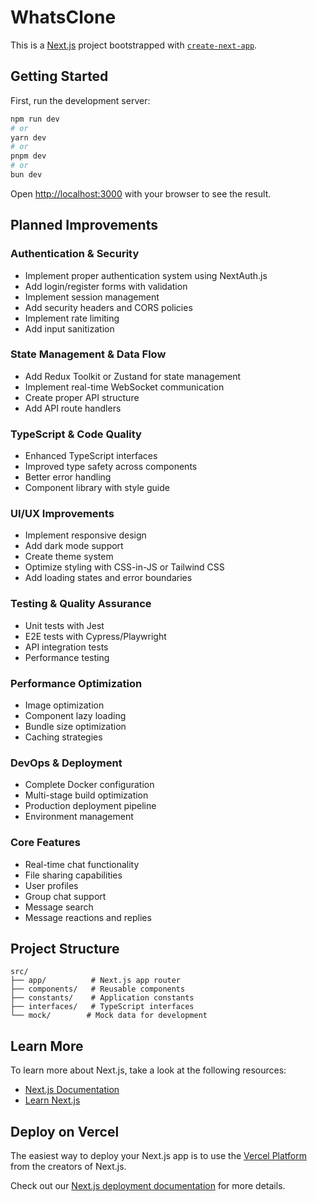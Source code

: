 
# WhatsClone

This is a [Next.js](https://nextjs.org) project bootstrapped with [`create-next-app`](https://nextjs.org/docs/app/api-reference/cli/create-next-app).

## Getting Started

First, run the development server:

```bash
npm run dev
# or
yarn dev
# or
pnpm dev
# or
bun dev
```

Open [http://localhost:3000](http://localhost:3000) with your browser to see the result.

## Planned Improvements

### Authentication & Security
- Implement proper authentication system using NextAuth.js
- Add login/register forms with validation
- Implement session management
- Add security headers and CORS policies
- Implement rate limiting
- Add input sanitization

### State Management & Data Flow
- Add Redux Toolkit or Zustand for state management
- Implement real-time WebSocket communication
- Create proper API structure
- Add API route handlers

### TypeScript & Code Quality
- Enhanced TypeScript interfaces
- Improved type safety across components
- Better error handling
- Component library with style guide

### UI/UX Improvements
- Implement responsive design
- Add dark mode support
- Create theme system
- Optimize styling with CSS-in-JS or Tailwind CSS
- Add loading states and error boundaries

### Testing & Quality Assurance
- Unit tests with Jest
- E2E tests with Cypress/Playwright
- API integration tests
- Performance testing

### Performance Optimization
- Image optimization
- Component lazy loading
- Bundle size optimization
- Caching strategies

### DevOps & Deployment
- Complete Docker configuration
- Multi-stage build optimization
- Production deployment pipeline
- Environment management

### Core Features
- Real-time chat functionality
- File sharing capabilities
- User profiles
- Group chat support
- Message search
- Message reactions and replies

## Project Structure
```
src/
├── app/          # Next.js app router
├── components/   # Reusable components
├── constants/    # Application constants
├── interfaces/   # TypeScript interfaces
└── mock/        # Mock data for development
```

## Learn More

To learn more about Next.js, take a look at the following resources:

- [Next.js Documentation](https://nextjs.org/docs)
- [Learn Next.js](https://nextjs.org/learn)

## Deploy on Vercel

The easiest way to deploy your Next.js app is to use the [Vercel Platform](https://vercel.com/new?utm_medium=default-template&filter=next.js&utm_source=create-next-app&utm_campaign=create-next-app-readme) from the creators of Next.js.

Check out our [Next.js deployment documentation](https://nextjs.org/docs/app/building-your-application/deploying) for more details.
